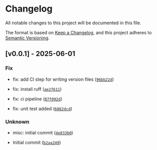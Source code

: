 # Changelog

All notable changes to this project will be documented in this file.

The format is based on [Keep a Changelog](https://keepachangelog.com/en/1.1.0/),
and this project adheres to [Semantic Versioning](https://semver.org/spec/v2.0.0.html).


## [v0.0.1] - 2025-06-01

### Fix

* fix: add CI step for writing version files ([`96bb22d`](https://github.com/tom65536/syndantic/commit/96bb22d8e589ec18ab3cf7f7d0b54258be775053))

* fix: install ruff ([`ae2f611`](https://github.com/tom65536/syndantic/commit/ae2f61123005a8762708561a2fb77c3b8603d4d8))

* fix: ci pipeline ([`07f092d`](https://github.com/tom65536/syndantic/commit/07f092dd3147845422a726ac8e086d518ba3f8b6))

* fix: unit test added ([`6882dcd`](https://github.com/tom65536/syndantic/commit/6882dcd76d26b4236a68ee464663ebd64ea9e2bc))

### Unknown

* misc: initial commit ([`4e833b0`](https://github.com/tom65536/syndantic/commit/4e833b08e6b4cd326f2974c9693f56f661e78e68))

* Initial commit ([`b2aa249`](https://github.com/tom65536/syndantic/commit/b2aa249fa56ea5db4e0a203afb9f73feae3f45eb))
